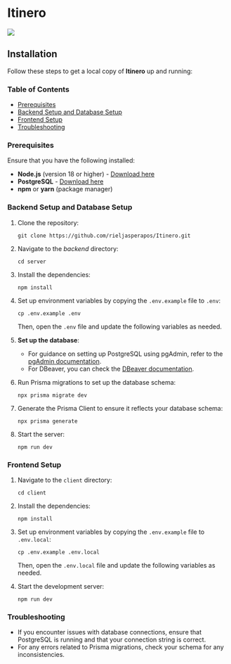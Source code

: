 # Itinero

![](../images/itinero-banner.png)

## Installation

Follow these steps to get a local copy of **Itinero** up and running:

### Table of Contents

- [Prerequisites](#prerequisites)
- [Backend Setup and Database Setup](#backend-setup-and-database-setup)
- [Frontend Setup](#frontend-setup)
- [Troubleshooting](#troubleshooting)

### Prerequisites

Ensure that you have the following installed:

- **Node.js** (version 18 or higher) - [Download here](https://nodejs.org/)
- **PostgreSQL** - [Download here](https://www.postgresql.org/download/)
- **npm** or **yarn** (package manager)

### Backend Setup and Database Setup

1. Clone the repository:

    ```
    git clone https://github.com/rieljasperapos/Itinero.git
    ```

2. Navigate to the *backend* directory:

    ```
    cd server
    ```

3. Install the dependencies:

    ```
    npm install
    ```

4. Set up environment variables by copying the `.env.example` file to `.env`:

    ```
    cp .env.example .env
    ```
   Then, open the `.env` file and update the following variables as needed.

5. **Set up the database**:
   - For guidance on setting up PostgreSQL using pgAdmin, refer to the [pgAdmin documentation](https://www.pgadmin.org/docs/).
   - For DBeaver, you can check the [DBeaver documentation](https://dbeaver.com/docs/).

6. Run Prisma migrations to set up the database schema:

    ```
    npx prisma migrate dev
    ```

7. Generate the Prisma Client to ensure it reflects your database schema:

    ```
    npx prisma generate
    ```

8. Start the server:

    ```
    npm run dev
    ```

### Frontend Setup

1. Navigate to the `client` directory:

    ```
    cd client
    ```

2. Install the dependencies:

    ```
    npm install
    ```

3. Set up environment variables by copying the `.env.example` file to `.env.local`:

    ```
    cp .env.example .env.local
    ```
   Then, open the `.env.local` file and update the following variables as needed.

4. Start the development server:

    ```
    npm run dev
    ```

### Troubleshooting

- If you encounter issues with database connections, ensure that PostgreSQL is running and that your connection string is correct.
- For any errors related to Prisma migrations, check your schema for any inconsistencies.



